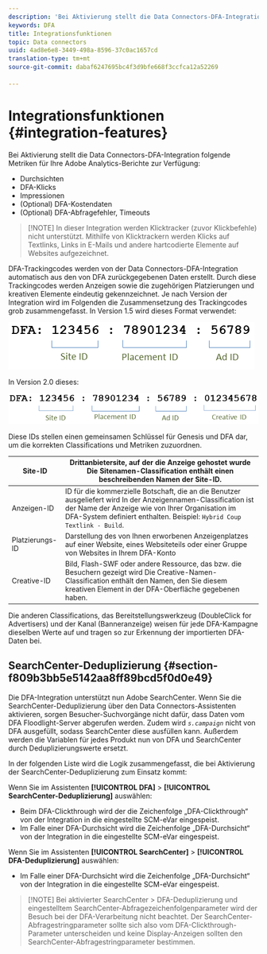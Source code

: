 ```yaml
---
description: 'Bei Aktivierung stellt die Data Connectors-DFA-Integration folgende Metriken für Ihre Adobe Analytics-Berichte zur Verfügung '
keywords: DFA
title: Integrationsfunktionen
topic: Data connectors
uuid: 4ad8e6e8-3449-498a-8596-37c0ac1657cd
translation-type: tm+mt
source-git-commit: dabaf6247695bc4f3d9bfe668f3ccfca12a52269

---
```



# Integrationsfunktionen {#integration-features}

Bei Aktivierung stellt die Data Connectors-DFA-Integration folgende Metriken für Ihre Adobe Analytics-Berichte zur Verfügung:

* Durchsichten
* DFA-Klicks
* Impressionen
* (Optional) DFA-Kostendaten
* (Optional) DFA-Abfragefehler, Timeouts

>[!NOTE] In dieser Integration werden Klicktracker (zuvor Klickbefehle) nicht unterstützt. Mithilfe von Klicktrackern werden Klicks auf Textlinks, Links in E-Mails und andere hartcodierte Elemente auf Websites aufgezeichnet.

DFA-Trackingcodes werden von der Data Connectors-DFA-Integration automatisch aus den von DFA zurückgegebenen Daten erstellt. Durch diese Trackingcodes werden Anzeigen sowie die zugehörigen Platzierungen und kreativen Elemente eindeutig gekennzeichnet. Je nach Version der Integration wird im Folgenden die Zusammensetzung des Trackingcodes grob zusammengefasst. In Version 1.5 wird dieses Format verwendet:

![](assets/DFA_id_struct1_5.png)

In Version 2.0 dieses:

![](assets/DFA_id_struct2.png)

Diese IDs stellen einen gemeinsamen Schlüssel für Genesis und DFA dar, um die korrekten Classifications und Metriken zuzuordnen.

| Site-ID | Drittanbietersite, auf der die Anzeige gehostet wurde Die Sitenamen-Classification enthält einen beschreibenden Namen der Site-ID. |
|---|---|
| Anzeigen-ID | ID für die kommerzielle Botschaft, die an die Benutzer ausgeliefert wird In der Anzeigennamen-Classification ist der Name der Anzeige wie von Ihrer Organisation im DFA-System definiert enthalten. Beispiel: `Hybrid Coup Textlink - Build`. |
| Platzierungs-ID | Darstellung des von Ihnen erworbenen Anzeigenplatzes auf einer Website, eines Websiteteils oder einer Gruppe von Websites in Ihrem DFA-Konto |
| Creative-ID | Bild, Flash-SWF oder andere Ressource, das bzw. die Besuchern gezeigt wird Die Creative-Namen-Classification enthält den Namen, den Sie diesem kreativen Element in der DFA-Oberfläche gegebenen haben. |

Die anderen Classifications, das Bereitstellungswerkzeug (DoubleClick for Advertisers) und der Kanal (Banneranzeige) weisen für jede DFA-Kampagne dieselben Werte auf und tragen so zur Erkennung der importierten DFA-Daten bei.

## SearchCenter-Deduplizierung  {#section-f809b3bb5e5142aa8ff89bcd5f0d0e49}

Die DFA-Integration unterstützt nun Adobe SearchCenter. Wenn Sie die SearchCenter-Deduplizierung über den Data Connectors-Assistenten aktivieren, sorgen Besucher-Suchvorgänge nicht dafür, dass Daten vom DFA Floodlight-Server abgerufen werden. Zudem wird *`s.campaign`* nicht von DFA ausgefüllt, sodass SearchCenter diese ausfüllen kann. Außerdem werden die Variablen für jedes Produkt nun von DFA und SearchCenter durch Deduplizierungswerte ersetzt.

In der folgenden Liste wird die Logik zusammengefasst, die bei Aktivierung der SearchCenter-Deduplizierung zum Einsatz kommt:

Wenn Sie im Assistenten **[!UICONTROL DFA]** > **[!UICONTROL SearchCenter-Deduplizierung]** auswählen:

* Beim DFA-Clickthrough wird der die Zeichenfolge „DFA-Clickthrough“ von der Integration in die eingestellte SCM-eVar eingespeist.
* Im Falle einer DFA-Durchsicht wird die Zeichenfolge „DFA-Durchsicht“ von der Integration in die eingestellte SCM-eVar eingespeist.

Wenn Sie im Assistenten **[!UICONTROL SearchCenter]** > **[!UICONTROL DFA-Deduplizierung]** auswählen:

* Im Falle einer DFA-Durchsicht wird die Zeichenfolge „DFA-Durchsicht“ von der Integration in die eingestellte SCM-eVar eingespeist.

>[!NOTE] Bei aktivierter SearchCenter > DFA-Deduplizierung und eingestelltem SearchCenter-Abfragezeichenfolgenparameter wird der Besuch bei der DFA-Verarbeitung nicht beachtet. Der SearchCenter-Abfragestringparameter sollte sich also vom DFA-Clickthrough-Parameter unterscheiden und keine Display-Anzeigen sollten den SearchCenter-Abfragestringparameter bestimmen.

